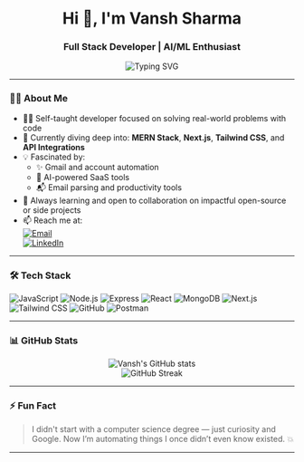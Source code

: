 <h1 align="center">Hi 👋, I'm Vansh Sharma</h1>
<h3 align="center">Full Stack Developer | AI/ML Enthusiast </h3>

<p align="center">
  <img src="https://readme-typing-svg.herokuapp.com?font=Fira+Code&size=22&pause=1000&center=true&vCenter=true&width=435&lines=Passionate+about+Web+Dev+%F0%9F%92%BB;Exploring+AI+and+Automation+%F0%9F%94%A5;Learning+New+Tech+Every+Day+%F0%9F%8E%93" alt="Typing SVG" />
</p>

---

### 👨‍💻 About Me

- 👨‍🎓 Self-taught developer focused on solving real-world problems with code  
- 🌱 Currently diving deep into: **MERN Stack**, **Next.js**, **Tailwind CSS**, and **API Integrations**  
- 💡 Fascinated by:  
  - ✨ Gmail and account automation  
  - 🤖 AI-powered SaaS tools  
  - 📬 Email parsing and productivity tools  
- 💬 Always learning and open to collaboration on impactful open-source or side projects  
- 📫 Reach me at:  
  [![Email](https://img.shields.io/badge/Gmail-vanshsharma1811%40gmail.com-red?style=flat-square&logo=gmail)](mailto:s.vansh1811@gmail.com)  
  [![LinkedIn](https://img.shields.io/badge/LinkedIn-Vansh%20Sharma-blue?style=flat-square&logo=linkedin)](https://www.linkedin.com/in/vanshsharma1811/)

---

### 🛠️ Tech Stack

![JavaScript](https://img.shields.io/badge/-JavaScript-black?style=flat-square&logo=javascript)
![Node.js](https://img.shields.io/badge/-Node.js-black?style=flat-square&logo=node.js)
![Express](https://img.shields.io/badge/-Express.js-black?style=flat-square&logo=express)
![React](https://img.shields.io/badge/-React-black?style=flat-square&logo=react)
![MongoDB](https://img.shields.io/badge/-MongoDB-black?style=flat-square&logo=mongodb)
![Next.js](https://img.shields.io/badge/-Next.js-black?style=flat-square&logo=next.js)
![Tailwind CSS](https://img.shields.io/badge/-Tailwind%20CSS-06B6D4?style=flat-square&logo=tailwind-css)
![GitHub](https://img.shields.io/badge/-GitHub-181717?style=flat-square&logo=github)
![Postman](https://img.shields.io/badge/-Postman-black?style=flat-square&logo=postman)

---

### 📊 GitHub Stats

<p align="center">
  <img src="https://github-readme-stats.vercel.app/api?username=Vansh1811&show_icons=true&theme=radical" alt="Vansh's GitHub stats" />
  <br/>
  <img src="https://streak-stats.demolab.com/?user=Vansh1811&theme=radical" alt="GitHub Streak" />
</p>

---

### ⚡ Fun Fact

> I didn't start with a computer science degree — just curiosity and Google. Now I’m automating things I once didn’t even know existed. 💥

---

<!---
Vansh1811/Vansh1811 is a ✨ special ✨ repository because its `README.md` (this file) appears on your GitHub profile.
You can click the Preview link to take a look at your changes.
--->
